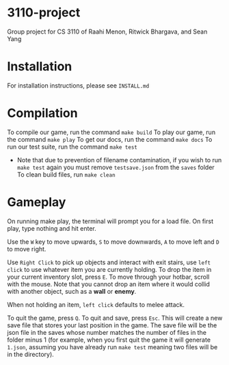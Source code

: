 # 3110-project

Group project for CS 3110 of Raahi Menon, Ritwick Bhargava, and Sean Yang

# Installation
For installation instructions, please see `INSTALL.md`

# Compilation
To compile our game, run the command `make build`
To play our game, run the command `make play`
To get our docs, run the command `make docs`
To run our test suite, run the command `make test`
- Note that due to prevention of filename contamination, if you wish to run `make test` again
you must remove `testsave.json` from the `saves` folder
To clean build files, run `make clean`

# Gameplay
On running make play, the terminal will prompt you for a load file. On first
play, type nothing and hit enter. 

Use the `W` key to move upwards, `S` to move downwards, `A` to move left and 
`D` to move right. 

Use `Right Click` to pick up objects and interact with exit stairs, use 
`left click` to use whatever item you are currently holding. To drop the item
in your current inventory slot, press `E`. To move through your hotbar, scroll
with the mouse. Note that you cannot drop an item where it would collid with 
another object, such as a **wall** or **enemy**.

When not holding an item, `left click` defaults to melee attack.

To quit the game, press `Q`. To quit and save, press `Esc`. 
This will create a new save file that stores your
last position in the game. The save file will be the json file in the saves 
whose number matches the number of files in the folder minus 1 (for example, 
when you first quit the game it will generate `1.json`, assuming you have already
run `make test` meaning two files will be in the directory). 
